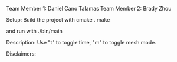 Team Member 1: Daniel Cano Talamas
Team Member 2: Brady Zhou

Setup:
Build the project with 
cmake .
make

and run with
./bin/main

Description: 
Use "t" to toggle time, "m" to toggle mesh mode.

Disclaimers:

